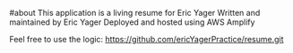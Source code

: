 #about
This application is a living resume for Eric Yager
Written and maintained by Eric Yager
Deployed and hosted using AWS Amplify

Feel free to use the logic: https://github.com/ericYagerPractice/resume.git

